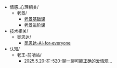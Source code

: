 - 情感_心理相关/
  - 老景/
    - [老景基础课](../books/情感_心理相关/老景/老景基础课.md)
    - [老景进阶课](../books/情感_心理相关/老景/老景进阶课.md)
- 技术相关/
  - 吴恩达/
    - [吴恩达-AI-for-everyone](../books/技术相关/吴恩达/吴恩达-AI-for-everyone.md)
- 认知/
  - 老王-前哨站/
    - [2025.5.20-在-520-聊一聊可能正确的爱情观…](../books/认知/老王-前哨站/2025.5.20-在-520-聊一聊可能正确的爱情观….md)